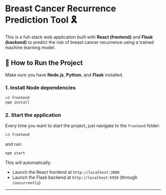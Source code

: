 # Breast Cancer Recurrence Prediction Tool 🎗️

This is a full-stack web application built with **React (frontend)** and **Flask (backend)** to predict the risk of breast cancer recurrence using a trained machine learning model.


## 🚀 How to Run the Project

Make sure you have **Node.js**, **Python**, and **Flask** installed.

### 1. Install Node dependencies
```bash
cd frontend
npm install
``` 

### 2. Start the application
Every time you want to start the project, just navigate to the `frontend` folder:
```bash
cd frontend
``` 
and run:
```bash
npm start
``` 

This will automatically:
- Launch the React frontend at `http://localhost:3000`
- Launch the Flask backend at `http://localhost:5050` (through `concurrently`)

---